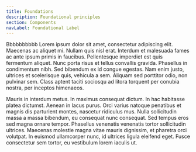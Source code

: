 ```yaml
---
title: Foundations
description: Foundational principles
section: Components
navLabel: Foundational Label
---
```


Bbbbbbbbbb Lorem ipsum dolor sit amet, consectetur adipiscing elit. Maecenas ac aliquet mi. Nullam quis nisl erat. Interdum et malesuada fames ac ante ipsum primis in faucibus. Pellentesque imperdiet est quis fermentum aliquet. Nunc porta risus et tellus convallis gravida. Phasellus in condimentum nibh. Sed bibendum ex id congue egestas. Nam enim justo, ultrices et scelerisque quis, vehicula a sem. Aliquam sed porttitor odio, non pulvinar sem. Class aptent taciti sociosqu ad litora torquent per conubia nostra, per inceptos himenaeos.

Mauris in interdum metus. In maximus consequat dictum. In hac habitasse platea dictumst. Aenean in lacus purus. Orci varius natoque penatibus et magnis dis parturient montes, nascetur ridiculus mus. Nulla sollicitudin massa a massa bibendum, eu consequat nunc consequat. Sed tempus eros sed magna ornare tempor. Phasellus venenatis venenatis tortor sollicitudin ultrices. Maecenas molestie magna vitae mauris dignissim, et pharetra orci volutpat. In euismod ullamcorper nunc, id ultrices ligula eleifend eget. Fusce consectetur sem tortor, eu vestibulum lorem iaculis ut.
